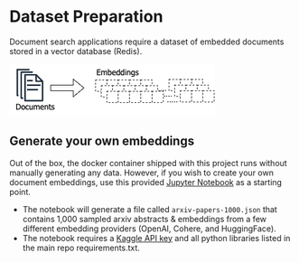 # Dataset Preparation

Document search applications require a dataset of embedded documents stored in a vector database (Redis).

![document embedding](assets/DocVector.png)

## Generate your own embeddings
Out of the box, the docker container shipped with this project runs without manually generating any data. However, if you wish to create your own document embeddings, use this provided [Jupyter Notebook](./create-arxiv-embeddings.ipynb) as a starting point.

- The notebook will generate a file called `arxiv-papers-1000.json` that contains 1,000 sampled arxiv abstracts & embeddings from a few different embedding providers (OpenAI, Cohere, and HuggingFace).
- The notebook requires a [Kaggle API key](https://kaggle.com) and all python libraries listed in the main repo requirements.txt.
